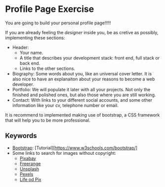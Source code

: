 # Profile Page Exercise

You are going to build your personal profile page!!!!!

If you are already feeling the *designer* inside you, be as cretive as possibly, implementing these sections:
* Header: 
  * Your name.
  * A title that describes your development stack: front end, full stack or back end.
  * Links to the other sections.
* Biography: Some words about you, like an universal cover letter. It is also nice to have an explanaiton about your reasons to become a web developer.
* Portfolio: We will populate it later with all your projects. Not only the finished and polished ones, but also those where you are still working.
* Contact: With links to your different social accounts, and some other information like your cv, telephone number or email.

It is recommend to implemented making use of bootstrap, a CSS framework that will help you to be more professional.

## Keywords
* [Bootstrap](https://getbootstrap.com/getting-started/): [Tutorial][https://www.w3schools.com/bootstrap/]
* Some links to search for images without copyright:
  * [Pixabay](https://pixabay.com/)
  * [Freerange](https://freerangestock.com/index.php)
  * [Unsplash](https://unsplash.com/)
  * [Pexels](https://www.pexels.com/)
  * [Life od Pix](http://www.lifeofpix.com/)